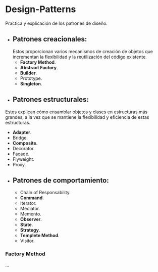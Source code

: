 # Design-Patterns
Practica y explicación de los patrones de diseño.

* ## **Patrones creacionales**:
  Estos proporcionan varios mecanismos de creación de objetos que incrementan la flexibilidad y la reutilización del código existente.
  * **Factory Method**.
  * **Abstract Factory**.
  * **Builder**.
  * Prototype.
  * **Singleton**.
* ## **Patrones estructurales**:
Estos explican cómo ensamblar objetos y clases en estructuras más grandes, a la vez que se mantiene la flexibilidad y eficiencia de estas estructuras.
  * **Adapter**.
  * Bridge.
  * **Composite**.
  * Decorator.
  * Facade.
  * Flyweight.
  * Proxy.
* ## **Patrones de comportamiento**:
  * Chain of Responsability.
  * **Command**.
  * Iterator.
  * Mediator.
  * Memento.
  * **Observer**.
  * **State**.
  * **Strategy**.
  * **Templete Method**.
  * Visitor.

### Factory Method
...